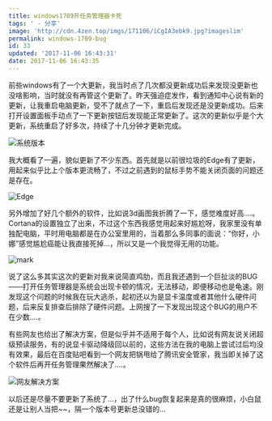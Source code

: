 ```yaml
---
title: windows1709开任务管理器卡死
tags: ' - 分享'
image: 'http://cdn.4zen.top/imgs/171106/iCgIA3ebk9.jpg?imageslim'
permalink: windows-1709-bug
id: 33
updated: '2017-11-06 16:43:31'
date: 2017-11-06 16:43:35
---
```


前些windows有了一个大更新，我当时点了几次都没更新成功后来发现没更新也没啥影响，当时就没有再管这个更新了。昨天强迫症发作，看到通知中心说有新的更新，让我重启电脑更新，受不了就点了一下，重启后发现还是没更新成功。后来打开设置面板手动点了一下更新按钮后发现能正常更新了。这次的更新似乎是个大更新，系统重启了好多次，持续了十几分钟才更新完成。

![系统版本](http://cdn.4zen.top/imgs/171106/gEl40kb0ed.png?imageslim)

我大概看了一遍，貌似更新了不少东西。首先就是以前很垃圾的Edge有了更新，用起来似乎比上个版本更流畅了，不过之前遇到的鼠标手势不能关闭页面的问题还是存在。

![Edge](http://cdn.4zen.top/imgs/171106/feDfH6A98j.png?imageslim)

另外增加了好几个额外的软件，比如说3d画图我折腾了一下，感觉难度好高....。Cortana的设置独立了出来，不过这个东西我感觉用起来好尴尬呀，我家里没有单独配电脑，平时用电脑都是在办公室里用的，当着那么多同事的面说：“你好，小娜”感觉尴尬癌能让我直接死掉...，所以又是一个我觉得无用的功能。

![mark](http://cdn.4zen.top/imgs/171106/G2hf997IA4.png?imageslim)

说了这么多其实这次的更新对我来说简直鸡肋，而且我还遇到一个巨扯淡的BUG——打开任务管理器是系统会出现卡顿的情况，无法移动，即便移动也是龟速。刚发现这个问题的时候我在玩大逃杀，起初还以为是显卡温度或者其他什么硬件问题，后来反复排查后排除了硬件问题。上网搜了一下发现出现这个BUG的用户不在少数....。

有些网友也给出了解决方案，但是似乎并不适用于每个人，比如说有网友说关闭超级预读服务，有的说显卡驱动降级回以前的，这些方法在我的电脑上尝试过后均没有效果，最后在百度贴吧看到一个网友把锅甩给了腾讯安全管家，我当即关掉了这个软件后再开任务管理果然解决了....。

![网友解决方案](http://cdn.4zen.top/imgs/171106/gF25Emabih.png?imageslim)

以后还是尽量不要更新了系统了...，出了什么bug恢复起来是真的很麻烦，小白鼠还是让别人当把~~，隔一个版本号更新总没错的...


